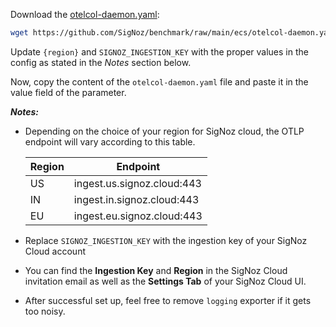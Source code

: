 Download the [otelcol-daemon.yaml](https://github.com/SigNoz/benchmark/blob/main/ecs/otelcol-daemon.yaml):

```bash
wget https://github.com/SigNoz/benchmark/raw/main/ecs/otelcol-daemon.yaml
```

Update `{region}` and `SIGNOZ_INGESTION_KEY` with the proper values in the config
as stated in the *Notes* section below.

Now, copy the content of the `otelcol-daemon.yaml` file and paste it in the
value field of the parameter.

***Notes:***

- Depending on the choice of your region for SigNoz cloud, the OTLP endpoint
  will vary according to this table.

  | Region	| Endpoint |
  | --- | --- |
  | US | ingest.us.signoz.cloud:443 |
  | IN | ingest.in.signoz.cloud:443 |
  | EU | ingest.eu.signoz.cloud:443 |
- Replace `SIGNOZ_INGESTION_KEY` with the ingestion key of your SigNoz Cloud account
- You can find the **Ingestion Key** and **Region** in the SigNoz Cloud invitation email as well as the **Settings Tab** of your SigNoz Cloud UI.
- After successful set up, feel free to remove `logging` exporter if it gets too noisy.